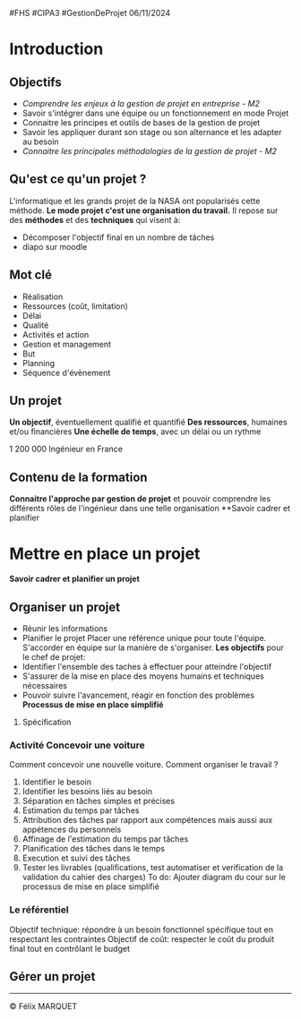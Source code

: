 #FHS #CIPA3 #GestionDeProjet
06/11/2024

# Introduction
## Objectifs
- *Comprendre les enjeux à la gestion de projet en entreprise - M2*
- Savoir s'intégrer dans une équipe ou un fonctionnement en mode Projet
- Connaitre les principes et outils de bases de la gestion de projet
- Savoir les appliquer durant son stage ou son alternance et les adapter au besoin
- *Connaitre les principales méthodologies de la gestion de projet - M2*

## Qu'est ce qu'un projet ?
L'informatique et les grands projet de la NASA ont popularisés cette méthode.
**Le mode projet c'est une organisation du travail.**
Il repose sur des **méthodes** et des **techniques** qui visent à:
- Décomposer l'objectif final en un nombre de tâches
- diapo sur moodle

## Mot clé
- Réalisation
- Ressources (coût, limitation)
- Délai
- Qualité
- Activités et action
- Gestion et management
- But
- Planning
- Séquence d'évènement

## Un projet
**Un objectif**, éventuellement qualifié et quantifié
**Des ressources**, humaines et/ou financières
**Une échelle de temps**, avec un délai ou un rythme

1 200 000 Ingénieur en France

## Contenu de la formation
**Connaitre l'approche par gestion de projet** et pouvoir comprendre les différents rôles de l'ingénieur dans une telle organisation
**Savoir cadrer et planifier


# Mettre en place un projet
**Savoir cadrer et planifier un projet**
## Organiser un projet
- Réunir les informations
- Planifier le projet
Placer une référence unique pour toute l'équipe.
S'accorder en équipe sur la manière de s'organiser.
**Les objectifs** pour le chef de projet:
- Identifier l'ensemble des taches à effectuer pour atteindre l'objectif
- S'assurer de la mise en place des moyens humains et techniques nécessaires
- Pouvoir suivre l'avancement, réagir en fonction des problèmes
**Processus de mise en place simplifié**
1. Spécification

### Activité Concevoir une voiture
Comment concevoir une nouvelle voiture. Comment organiser le travail ?
1. Identifier le besoin
2. Identifier les besoins liés au besoin
3. Séparation en tâches simples et précises
4. Estimation du temps par tâches
5. Attribution des tâches par rapport aux compétences mais aussi aux appétences du personnels
6. Affinage de l'estimation du temps par tâches
7. Planification des tâches dans le temps
8. Execution et suivi des tâches
9. Tester les livrables (qualifications, test automatiser et verification de la validation du cahier des charges)
To do: Ajouter diagram du cour sur le processus de mise en place simplifié
### Le référentiel
Objectif technique: répondre à un besoin fonctionnel spécifique tout en respectant les contraintes
Objectif de coût: respecter le coût du produit final tout en contrôlant le budget

## Gérer un projet


---
&copy; Félix MARQUET
